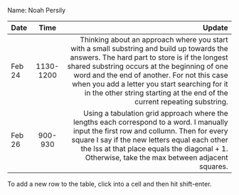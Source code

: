 Name: Noah Persily

| Date   |   Time    |                                                                                                                                                                                                                                                                                                                                                                   Update |
|:-------|:---------:|-------------------------------------------------------------------------------------------------------------------------------------------------------------------------------------------------------------------------------------------------------------------------------------------------------------------------------------------------------------------------:|
| Feb 24 | 1130-1200 | Thinking about an approach where you start with a small substring and build up towards the answers. The hard part to store is if the longest shared substring occurs at the beginning of one word and the end of another. For not this case when you add a letter you start searching for it in the other string starting at the end of the current repeating substring. |
| Feb 26 |  900-930  |                                                                               Using a tabulation grid approach where the lengths each correspond to a word. I manually input the first row and collumn. Then for every square I say if the new letters equal each other the lss at that place equals the diagonal + 1. Otherwise, take the max between adjacent squares. |


To add a new row to the table, click into a cell and then hit shift-enter.